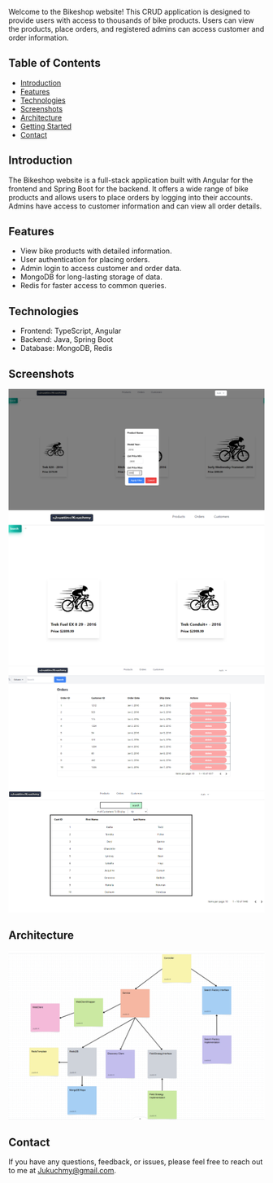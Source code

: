
Welcome to the Bikeshop website! This CRUD application is designed to provide users with access to thousands of bike products. Users can view the products, place orders, and registered admins can access customer and order information.

## Table of Contents
- [Introduction](#introduction)
- [Features](#features)
- [Technologies](#technologies)
- [Screenshots](#screenshots)
- [Architecture](#architecture)
- [Getting Started](#getting-started)
- [Contact](#contact)

## Introduction
The Bikeshop website is a full-stack application built with Angular for the frontend and Spring Boot for the backend. It offers a wide range of bike products and allows users to place orders by logging into their accounts. Admins have access to customer information and can view all order details.

## Features
- View bike products with detailed information.
- User authentication for placing orders.
- Admin login to access customer and order data.
- MongoDB for long-lasting storage of data.
- Redis for faster access to common queries.

## Technologies
- Frontend: TypeScript, Angular
- Backend: Java, Spring Boot
- Database: MongoDB, Redis

## Screenshots
 ![Screenshot of Product Filter](https://github.com/Justin-Kuchmy/BikeShop/blob/main/Screenshots/ProductFilter.PNG)
 ![Screenshot of Product Page after filtered](https://github.com/Justin-Kuchmy/BikeShop/blob/main/Screenshots/AfterFilter.PNG)
 ![Screenshot of Order Page](https://github.com/Justin-Kuchmy/BikeShop/blob/main/Screenshots/Order.PNG)
 ![Screenshot of Customer Page](https://github.com/Justin-Kuchmy/BikeShop/blob/main/Screenshots/Customer.PNG)

## Architecture
![UML Diagram of Bikeshop Architecture](https://github.com/Justin-Kuchmy/BikeShop/blob/main/Screenshots/UMLDiagram.PNG)

## Contact
If you have any questions, feedback, or issues, please feel free to reach out to me at [Jukuchmy@gmail.com](mailto:Jukuchmy@gmail.com).
